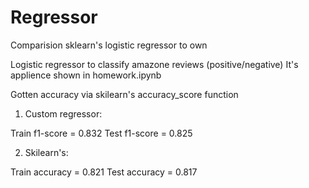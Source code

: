 # Regressor
Comparision sklearn's logistic regressor to own

Logistic regressor to classify amazone reviews (positive/negative)
It's applience shown in homework.ipynb

Gotten accuracy via skilearn's accuracy_score function

1) Custom regressor:

Train f1-score = 0.832
Test f1-score = 0.825

2) Skilearn's:

Train accuracy = 0.821
Test accuracy = 0.817
